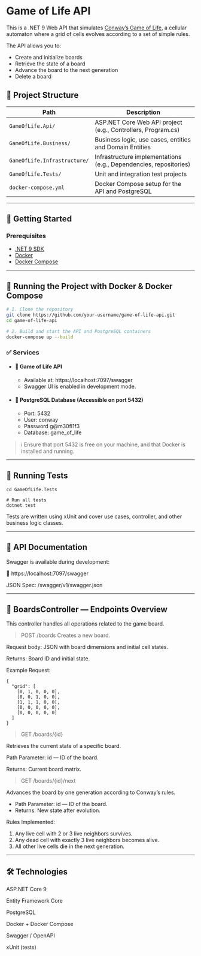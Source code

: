 # Game of Life API

This is a .NET 9 Web API that simulates [Conway’s Game of Life](https://en.wikipedia.org/wiki/Conway%27s_Game_of_Life), a cellular automaton where a grid of cells evolves according to a set of simple rules.

The API allows you to:
- Create and initialize boards
- Retrieve the state of a board
- Advance the board to the next generation
- Delete a board

## 📁 Project Structure

| Path                         | Description                                                       |
|------------------------------|-------------------------------------------------------------------|
| `GameOfLife.Api/`            | ASP.NET Core Web API project (e.g., Controllers, Program.cs)      |
| `GameOfLife.Business/`       | Business logic, use cases, entities and Domain Entities           |
| `GameOfLife.Infrastructure/` | Infrastructure implementations (e.g., Dependencies, repositories) |
| `GameOfLife.Tests/`          | Unit and integration test projects                                |
| `docker-compose.yml`         | Docker Compose setup for the API and PostgreSQL                   |

---

## 🚀 Getting Started

### Prerequisites

- [.NET 9 SDK](https://dotnet.microsoft.com/en-us/download/dotnet/9.0)
- [Docker](https://www.docker.com/)
- [Docker Compose](https://docs.docker.com/compose/)

---

## 🐳 Running the Project with Docker & Docker Compose

```bash
# 1. Clone the repository
git clone https://github.com/your-username/game-of-life-api.git
cd game-of-life-api

# 2. Build and start the API and PostgreSQL containers
docker-compose up --build
```
### ✅ Services
- #### 🧠 Game of Life API
  - Available at: https://localhost:7097/swagger
  - Swagger UI is enabled in development mode.

- #### 🐘 PostgreSQL Database (Accessible on port 5432)
    - Port: 5432
    - User: conway
    - Password g@m30fl1f3
    - Database: game_of_life

> ℹ️ Ensure that port 5432 is free on your machine, and that Docker is installed and running.
---

## 🧪 Running Tests

```
cd GameOfLife.Tests

# Run all tests
dotnet test
```
Tests are written using xUnit and cover use cases, controller, and other business logic classes.

---
## 📖 API Documentation
Swagger is available during development:

🔗 https://localhost:7097/swagger

JSON Spec: /swagger/v1/swagger.json

---
## 📡 BoardsController — Endpoints Overview
This controller handles all operations related to the game board.

> POST /boards
Creates a new board.

Request body: JSON with board dimensions and initial cell states.

Returns: Board ID and initial state.

Example Request:
```
{
  "grid": [
    [0, 1, 0, 0, 0],
    [0, 0, 1, 0, 0],
    [1, 1, 1, 0, 0],
    [0, 0, 0, 0, 0],
    [0, 0, 0, 0, 0]
  ]
}
```

> GET /boards/{id}

Retrieves the current state of a specific board.

Path Parameter: id — ID of the board.

Returns: Current board matrix.

> GET /boards/{id}/next

Advances the board by one generation according to Conway’s rules.

- Path Parameter: id — ID of the board.
- Returns: New state after evolution.

Rules Implemented:

1. Any live cell with 2 or 3 live neighbors survives.
2. Any dead cell with exactly 3 live neighbors becomes alive.
3. All other live cells die in the next generation.

---

## 🛠️ Technologies
ASP.NET Core 9

Entity Framework Core

PostgreSQL

Docker + Docker Compose

Swagger / OpenAPI

xUnit (tests)